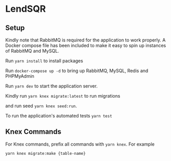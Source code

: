 # LendSQR

## Setup
Kindly note that RabbitMQ is required for the application to work properly.
A Docker compose file has been included to make it easy to spin up instances of RabbitMQ
and MySQL.

Run `yarn install` to install packages

Run `docker-compose up -d` to bring up RabbitMQ, MySQL, Redis and PHPMyAdmin

Run `yarn dev` to start the application server.

Kindly run `yarn knex migrate:latest` to run migrations

and run seed `yarn knex seed:run`.

To run the application's automated tests `yarn test`

## Knex Commands
For Knex commands, prefix all commands with `yarn knex`. For example

`yarn knex migrate:make {table-name}`

